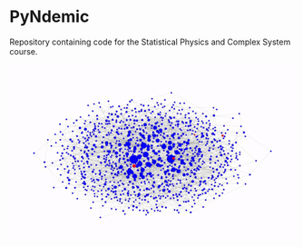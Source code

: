 # PyNdemic

Repository containing code for the Statistical Physics and Complex System course.

![Diffusion](Images/ezgif.com-gif-maker.gif)

